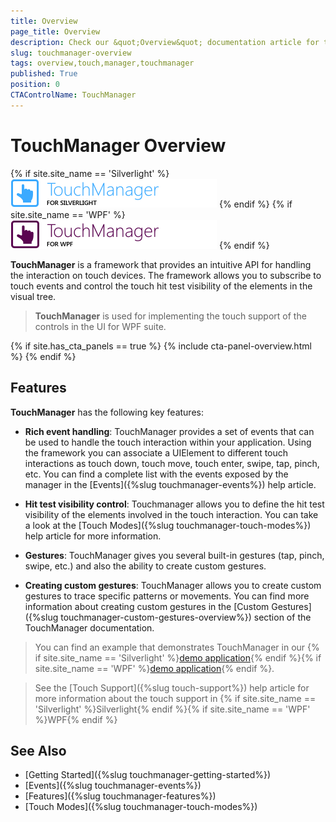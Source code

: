 ```yaml
---
title: Overview
page_title: Overview
description: Check our &quot;Overview&quot; documentation article for the TouchManager {{ site.framework_name }} control.
slug: touchmanager-overview
tags: overview,touch,manager,touchmanager
published: True
position: 0
CTAControlName: TouchManager
---
```


# TouchManager Overview

{% if site.site_name == 'Silverlight' %}
![Touch Manager](images/touchmanager_overview_01_SL.png)
{% endif %}
{% if site.site_name == 'WPF' %}
![Touch Manger](images/touchmanager_overview_01_WPF.png)
{% endif %}

__TouchManager__ is a framework that provides an intuitive API for handling the interaction on touch devices. The framework allows you to subscribe to touch events and control the touch hit test visibility of the elements in the visual tree. 

> __TouchManager__ is used for implementing the touch support of the controls in the UI for WPF suite.

{% if site.has_cta_panels == true %}
{% include cta-panel-overview.html %}
{% endif %}


## Features

__TouchManager__ has the following key features:

* __Rich event handling__: TouchManager provides a set of events that can be used to handle the touch interaction within your application. Using the framework you can associate a UIElement to different touch interactions as touch down, touch move, touch enter, swipe, tap, pinch, etc. You can find a complete list with the events exposed by the manager in the [Events]({%slug touchmanager-events%}) help article.

* __Hit test visibility control__: Touchmanager allows you to define the hit test visibility of the elements involved in the touch interaction. You can take a look at the [Touch Modes]({%slug touchmanager-touch-modes%}) help article for more information.

* __Gestures__: TouchManager gives you several built-in gestures (tap, pinch, swipe, etc.) and also the ability to create custom gestures.

* __Creating custom gestures__: TouchManager allows you to create custom gestures to trace specific patterns or movements. You can find more information about creating custom gestures in the [Custom Gestures]({%slug touchmanager-custom-gestures-overview%}) section of the TouchManager documentation.

> You can find an example that demonstrates TouchManager in our {% if site.site_name == 'Silverlight' %}[demo application](https://demos.telerik.com/silverlight/){% endif %}{% if site.site_name == 'WPF' %}[demo application](https://demos.telerik.com/wpf/){% endif %}. 

> See the [Touch Support]({%slug touch-support%}) help article for more information about the touch support in {% if site.site_name == 'Silverlight' %}Silverlight{% endif %}{% if site.site_name == 'WPF' %}WPF{% endif %}

## See Also
* [Getting Started]({%slug touchmanager-getting-started%})
* [Events]({%slug touchmanager-events%})
* [Features]({%slug touchmanager-features%})
* [Touch Modes]({%slug touchmanager-touch-modes%})
